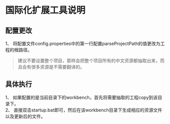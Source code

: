 # 国际化扩展工具说明

## 配置更改

1、 将配置文件config.properties中的第一行配置parseProjectPath的值更改为工程的根路径。

> 建议不要设置整个项目，那样会把整个项目所有的中文资源都抽取出来，而且会有很多资源是不需要翻译的。

## 具体执行

1、 如果配置的是当前目录下的workbench，首先将需要抽取的工程copy到该目录下。  
2、 直接双击startup.bat即可，然后在该workbench目录下生成相应的资源文件以及更新后的文件。